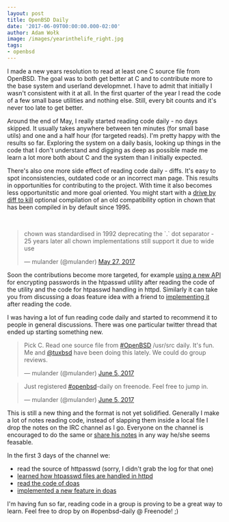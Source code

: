 ```yaml
---
layout: post
title: OpenBSD Daily
date: '2017-06-09T00:00:00.000-02:00'
author: Adam Wołk
image: /images/yearinthelife_right.jpg
tags:
- openbsd
---
```


I made a new years resolution to read at least one C source file from OpenBSD.
The goal was to both get better at C and to contribute more to the base system and userland
developmnet. I have to admit that initially I wasn't consistent with it at all. In the first quarter
of the year I read the code of a few small base utilities and nothing else. Still, every bit counts and it's
never too late to get better.

Around the end of May, I really started reading code daily - no days skipped. It usually takes
anywhere between ten minutes (for small base utils) and one and a half hour (for targeted reads). I'm pretty happy with
the results so far. Exploring the system on a daily basis, looking up things in the code that I don't understand
and digging as deep as possible made me learn a lot more both about C and the system than I initially expected.

There's also one more side effect of reading code daily - diffs. It's easy to spot inconsistencies, outdated code or
an incorrect man page. This results in opportunities for contributing to the project. With time it also becomes less
opportunitstic and more goal oriented. You might start with a [drive by diff to kill](https://marc.info/?l=openbsd-tech&m=149591302814638&w=2) optional compilation of an old compatibility option in chown that has been compiled in by default since 1995.

<br />

<blockquote class="twitter-tweet" data-lang="en"><p lang="en" dir="ltr">chown was standardised in 1992 deprecating the `.` dot separator - 25 years later all chown implementations still support it due to wide use</p>&mdash; mulander (@mulander) <a href="https://twitter.com/mulander/status/868577622258851841">May 27, 2017</a></blockquote>
<script async src="//platform.twitter.com/widgets.js" charset="utf-8"></script>

Soon the contributions become more targeted, for example [using a new API](https://marc.info/?t=149677112300004&r=1&w=2) for encrypting passwords
in the htpasswd utility after reading the code of the utility and the code for htpasswd handling in httpd. Similarly it can take you from discussing
a doas feature idea with a friend to [implementing it](https://marc.info/?t=149694587100005&r=1&w=2) after reading the code.

I was having a lot of fun reading code daily and started to recommend it to people in general discussions. There was one particular
twitter thread that ended up starting something new.

<blockquote class="twitter-tweet" data-lang="en"><p lang="en" dir="ltr">Pick C. Read one source file from <a href="https://twitter.com/hashtag/OpenBSD?src=hash">#OpenBSD</a> /usr/src daily. It&#39;s fun. Me and <a href="https://twitter.com/tuxbsd">@tuxbsd</a> have been doing this lately. We could do group reviews.</p>&mdash; mulander (@mulander) <a href="https://twitter.com/mulander/status/871777396743184385">June 5, 2017</a></blockquote>
<script async src="//platform.twitter.com/widgets.js" charset="utf-8"></script>

<blockquote class="twitter-tweet" data-lang="en"><p lang="en" dir="ltr">Just registered <a href="https://twitter.com/hashtag/openbsd?src=hash">#openbsd</a>-daily on freenode. Feel free to jump in.</p>&mdash; mulander (@mulander) <a href="https://twitter.com/mulander/status/871780638805950464">June 5, 2017</a></blockquote>
<script async src="//platform.twitter.com/widgets.js" charset="utf-8"></script>

This is still a new thing and the format is not yet solidified. Generally I make a lot of notes reading code, instead of slapping them inside a local file I
drop the notes on the IRC channel as I go. Everyone on the channel is encouraged to do the same or [share his notes](https://github.com/bsdtux/openbsd-daily) in any way he/she seems feasable.

In the first 3 days of the channel we:

 - read the source of httpasswd (sorry, I didn't grab the log for that one)
 - [learned how htpasswd files are handled in httpd](https://junk.tintagel.pl/openbsd-daily-httpd.txt)
 - [read the code of doas](https://junk.tintagel.pl/openbsd-daily-doas.txt)
 - [implemented a new feature in doas](https://junk.tintagel.pl/openbsd-daily-doas-confirm.txt)

I'm having fun so far, reading code in a group is proving to be a great way to learn. Feel free to drop by on #openbsd-daily @ Freenode! ;)

